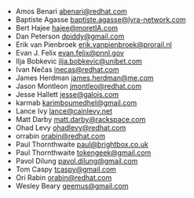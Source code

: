 * Amos Benari <abenari@redhat.com>
* Baptiste Agasse <baptiste.agasse@lyra-network.com>
* Bert Hajee <hajee@moretIA.com>
* Dan Peterson <dpiddy@gmail.com>
* Erik van Pienbroek <erik.vanpienbroek@prorail.nl>
* Evan J. Felix <evan.felix@pnnl.gov>
* Ilja Bobkevic <ilja.bobkevic@unibet.com>
* Ivan Nečas <inecas@redhat.com>
* James Herdman <james.herdman@me.com>
* Jason Montleon <jmontleo@redhat.com>
* Jesse Hallett <jesse@galois.com>
* karmab <karimboumedhel@gmail.com>
* Lance Ivy <lance@cainlevy.net>
* Matt Darby <matt.darby@rackspace.com>
* Ohad Levy <ohadlevy@redhat.com>
* orrabin <orabin@redhat.com>
* Paul Thornthwaite <paul@brightbox.co.uk>
* Paul Thornthwaite <tokengeek@gmail.com>
* Pavol Dilung <pavol.dilung@gmail.com>
* Tom Caspy <tcaspy@gmail.com>
* Ori Rabin <orabin@redhat.com>
* Wesley Beary <geemus@gmail.com>
